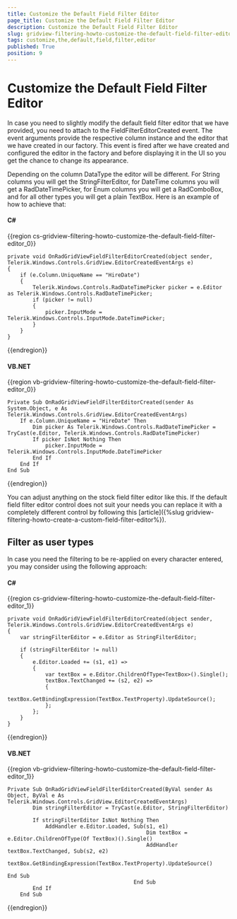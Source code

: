 ```yaml
---
title: Customize the Default Field Filter Editor
page_title: Customize the Default Field Filter Editor
description: Customize the Default Field Filter Editor
slug: gridview-filtering-howto-customize-the-default-field-filter-editor
tags: customize,the,default,field,filter,editor
published: True
position: 9
---
```


# Customize the Default Field Filter Editor

In case you need to slightly modify the default field filter editor that we have provided, you need to attach to the FieldFilterEditorCreated event. The event arguments provide the respective column instance and the editor that we have created in our factory. This event is fired after we have created and configured the editor in the factory and before displaying it in the UI so you get the chance to change its appearance.

Depending on the column DataType the editor will be different. For String columns you will get the StringFilterEditor, for DateTime columns you will get a RadDateTimePicker, for Enum columns you will get a RadComboBox, and for all other types you will get a plain TextBox. Here is an example of how to achieve that:

#### __C#__

{{region cs-gridview-filtering-howto-customize-the-default-field-filter-editor_0}}

	private void OnRadGridViewFieldFilterEditorCreated(object sender, Telerik.Windows.Controls.GridView.EditorCreatedEventArgs e)
	{
		if (e.Column.UniqueName == "HireDate")
		{
			Telerik.Windows.Controls.RadDateTimePicker picker = e.Editor as Telerik.Windows.Controls.RadDateTimePicker;
			if (picker != null)
			{
				picker.InputMode = Telerik.Windows.Controls.InputMode.DateTimePicker;
			}
		}
	}
{{endregion}}



#### __VB.NET__

{{region vb-gridview-filtering-howto-customize-the-default-field-filter-editor_0}}

	Private Sub OnRadGridViewFieldFilterEditorCreated(sender As System.Object, e As Telerik.Windows.Controls.GridView.EditorCreatedEventArgs)
		If e.Column.UniqueName = "HireDate" Then
			Dim picker As Telerik.Windows.Controls.RadDateTimePicker = TryCast(e.Editor, Telerik.Windows.Controls.RadDateTimePicker)
			If picker IsNot Nothing Then
				picker.InputMode = Telerik.Windows.Controls.InputMode.DateTimePicker
			End If
		End If
	End Sub
{{endregion}}


You can adjust anything on the stock field filter editor like this. If the default field filter editor control does not suit your needs you can replace it with a completely different control by following this [article]({%slug gridview-filtering-howto-create-a-custom-field-filter-editor%}).

## Filter as user types

In case you need the filtering to be re-applied on every character entered, you may consider using the following approach:

#### __C#__

{{region cs-gridview-filtering-howto-customize-the-default-field-filter-editor_1}}

	private void OnRadGridViewFieldFilterEditorCreated(object sender, Telerik.Windows.Controls.GridView.EditorCreatedEventArgs e)
	{
	    var stringFilterEditor = e.Editor as StringFilterEditor;
	
	    if (stringFilterEditor != null)
	    {
	        e.Editor.Loaded += (s1, e1) =>
	        {
	            var textBox = e.Editor.ChildrenOfType<TextBox>().Single();
	            textBox.TextChanged += (s2, e2) =>
	            {
	                textBox.GetBindingExpression(TextBox.TextProperty).UpdateSource();
	            };
	        };
	    }
	}
{{endregion}}

#### __VB.NET__

{{region vb-gridview-filtering-howto-customize-the-default-field-filter-editor_1}}

	Private Sub OnRadGridViewFieldFilterEditorCreated(ByVal sender As Object, ByVal e As Telerik.Windows.Controls.GridView.EditorCreatedEventArgs)
            Dim stringFilterEditor = TryCast(e.Editor, StringFilterEditor)

            If stringFilterEditor IsNot Nothing Then
                AddHandler e.Editor.Loaded, Sub(s1, e1)
                                                Dim textBox = e.Editor.ChildrenOfType(Of TextBox)().Single()
                                                AddHandler textBox.TextChanged, Sub(s2, e2)
                                                                                    textBox.GetBindingExpression(TextBox.TextProperty).UpdateSource()
                                                                                End Sub
                                            End Sub
            End If
        End Sub
{{endregion}}
